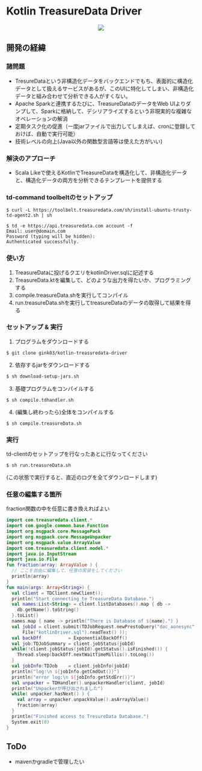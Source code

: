 # Kotlin TreasureData Driver

<p align="center">
  <img src="https://cloud.githubusercontent.com/assets/4949982/24949397/6cb8e15c-1fa8-11e7-94d6-e96622d1f4b4.png">
</p>


## 開発の経緯

### 諸問題
- TresureDataという非構造化データをバックエンドでもち、表面的に構造化データとして扱えるサービスがあるが、このUIに特化してしまい、非構造化データと組み合わせて分析できる人がすくない。
- Apache Sparkと連携するたびに、TreasureDataのデータをWeb UIよりダンプして、Sparkに格納して、デシリアライズするという非現実的な複雑なオペレーションの解消
- 定期タスク化の促進（一度jarファイルで出力してしまえば、cronに登録しておけば、自動で実行可能）
- 技術レベルの向上(Java以外の関数型言語等は使えた方がいい)

### 解決のアプローチ
- Scala Likeで使えるKotlinでTreasureDataを構造化して、非構造化データと、構造化データの両方を分析できるテンプレートを提供する

### td-command toolbeltのセットアップ
```console
$ curl -L https://toolbelt.treasuredata.com/sh/install-ubuntu-trusty-td-agent2.sh | sh
```

```console
$ td -e https://api.treasuredata.com account -f
Email: user@domain.com
Password (typing will be hidden):
Authenticated successfully.
```


### 使い方
1. TreasureDataに投げるクエリをkotlinDriver.sqlに記述する
2. TreasureData.ktを編集して、どのような出力を得たいか、プログラミングする
3. compile.treasureData.shを実行してコンパイル
4. run.treasureData.shを実行してtreasureDataのデータの取得して結果を得る

### セットアップ & 実行
1. プログラムをダウンロードする
```console
$ git clone gink03/kotlin-treasuredata-driver
```
2. 依存するjarをダウンロードする
```sh
$ sh download-setup-jars.sh
```
3. 基礎プログラムをコンパイルする
```console
$ sh compile.tdhandler.sh
```
4. (編集し終わったら)全体をコンパイルする
```console
$ sh compile.treasureData.sh 
```

### 実行
td-clientのセットアップを行なったあとに行なってください
```console
$ sh run.treasureData.sh
```
(この状態で実行すると、直近のログを全てダウンロードします)

### 任意の編集する箇所
fraction関数の中を任意に書き換えればよい  
```kotlin
import com.treasuredata.client.*
import com.google.common.base.Function
import org.msgpack.core.MessagePack
import org.msgpack.core.MessageUnpacker
import org.msgpack.value.ArrayValue
import com.treasuredata.client.model.*
import java.io.InputStream
import java.io.File
fun fraction(array: ArrayValue ) {
  // ここを自由に編集して、任意の実装をしてください
  println(array)
}
fun main(args: Array<String>) {
  val client = TDClient.newClient();
  println("Start connecting to TreasureData Database.")
  val names:List<String> = client.listDatabases().map { db ->
    db.getName().toString()
  }.toList()
  names.map { name -> println("There is Database of ${name}.") }
  val jobId = client.submit(TDJobRequest.newPrestoQuery("dac_aonesync",
      File("kotlinDriver.sql").readText() ));
  val backOff          = ExponentialBackOff()
  val job:TDJobSummary = client.jobStatus(jobId)
  while(!client.jobStatus(jobId).getStatus().isFinished()) {
    Thread.sleep(backOff.nextWaitTimeMillis().toLong())
  }
  val jobInfo:TDJob    = client.jobInfo(jobId)
  println("log:\n ${jobInfo.getCmdOut()}")
  println("error log:\n ${jobInfo.getStdErr()}")
  val unpacker = TDHandler().unpackerHandler(client, jobId)
  println("Unpackerが呼び出されました")
  while( unpacker.hasNext() ) {
    val array = unpacker.unpackValue().asArrayValue()
    fraction(array)
  }
  println("Finished access to TresureData Database.")
  System.exit(0)
}
```

## ToDo
- mavenかgradleで管理したい
